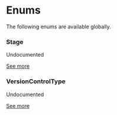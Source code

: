 # Enums
<p>The following enums are available globally.</p>

### Stage
<p>Undocumented</p>

[See more](Enums/Stage.md)
### VersionControlType
<p>Undocumented</p>

[See more](Enums/VersionControlType.md)
